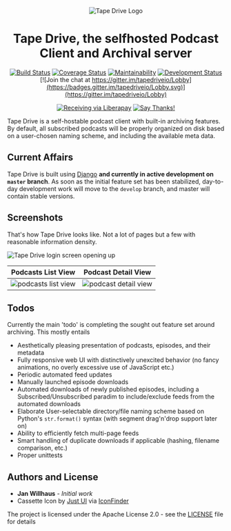 
<div align="center">
<img src="assets/img/icon@2x.png" alt="Tape Drive Logo" />
<h1>Tape Drive, the selfhosted Podcast Client and Archival server</h1>

[![Build Status](https://travis-ci.org/janwh/tapedrive.svg?branch=master)](https://travis-ci.org/janwh/tapedrive?branch=master)
[![Coverage Status](https://coveralls.io/repos/github/janwh/tapedrive/badge.svg?branch=master)](https://coveralls.io/github/janwh/tapedrive?branch=master)
[![Maintainability](https://img.shields.io/codeclimate/maintainability/janwh/tapedrive.svg)](https://codeclimate.com/github/janwh/tapedrive)
[![Development Status](https://img.shields.io/badge/status-alpha-red.svg)](https:///github.com/janwh/tapedrive/issues)
[![Join the chat at https://gitter.im/tapedriveio/Lobby](https://badges.gitter.im/tapedriveio/Lobby.svg)](https://gitter.im/tapedriveio/Lobby)

[![Receiving via Liberapay](https://img.shields.io/liberapay/receives/janw.svg)](https://liberapay.com/janw/)
[![Say Thanks!](https://img.shields.io/badge/Say%20Thanks-!-1EAEDB.svg)](https://saythanks.io/to/janwh)

</div>

Tape Drive is a self-hostable podcast client with built-in archiving features. By default, all subscribed podcasts will be properly organized on disk based on a user-chosen naming scheme, and including the available meta data.

## Current Affairs

Tape Drive is built using [Django](https://djangoproject.com) **and currently in active development on `master` branch**. As soon as the initial feature set has been stabilized, day-to-day development work will move to the `develop` branch, and master will contain stable versions.

## Screenshots

That's how Tape Drive looks like. Not a lot of pages but a few with reasonable information density.

![Tape Drive login screen opening up](assets/img/screenshots/login-animated.gif)

Podcasts List View         |  Podcast Detail View
:-------------------------:|:-------------------------:
![podcasts list view](assets/img/screenshots/podcasts-list.png)  |  ![podcast detail view](assets/img/screenshots/podcast-detail.png)

## Todos

Currently the main 'todo' is completing the sought out feature set around archiving. This mostly entails

* Aesthetically pleasing presentation of podcasts, episodes, and their metadata
* Fully responsive web UI with distinctively unexcited behavior (no fancy animations, no overly excessive use of JavaScript etc.)
* Periodic automated feed updates
* Manually launched episode downloads
* Automated downloads of newly published episodes, including a Subscribed/Unsubscribed paradim to include/exclude feeds from the automated downloads
* Elaborate User-selectable directory/file naming scheme based on Python's `str.format()` syntax (with segment drag'n'drop support later on)
* Ability to efficiently fetch multi-page feeds
* Smart handling of duplicate downloads if applicable (hashing, filename comparison, etc.)
* Proper unittests


## Authors and License

* **Jan Willhaus** - *Initial work*
* Cassette Icon by [Just UI](https://www.behance.net/Just_UI) via [IconFinder](https://www.iconfinder.com/icons/669942/audio_cassette_multimedia_music_icon)

The project is licensed under the Apache License 2.0 - see the [LICENSE](LICENSE) file for details
